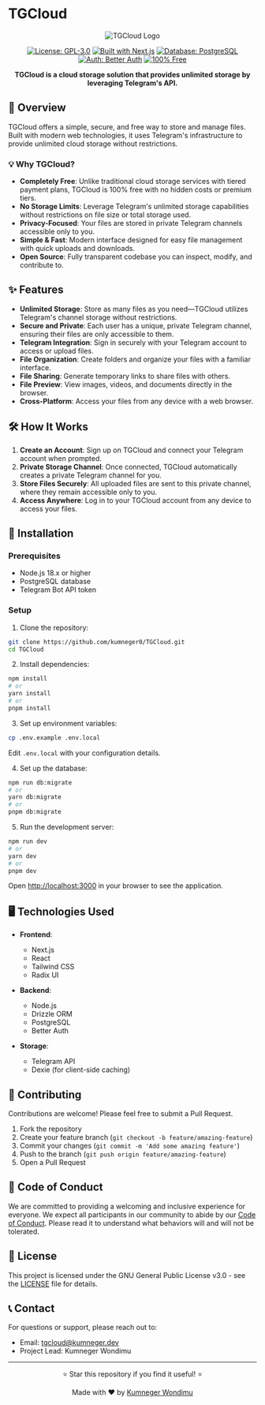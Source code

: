# TGCloud

<div align="center">
  
![TGCloud Logo](https://img.shields.io/badge/TGCloud-Unlimited%20Storage-blue?style=for-the-badge&logo=telegram)

[![License: GPL-3.0](https://img.shields.io/badge/License-GPL--3.0-blue.svg)](https://github.com/kumneger0/TGCloud/blob/main/LICENSE)
[![Built with Next.js](https://img.shields.io/badge/Built%20with-Next.js-black?logo=next.js)](https://nextjs.org/)
[![Database: PostgreSQL](https://img.shields.io/badge/Database-PostgreSQL-blue?logo=postgresql)](https://www.postgresql.org/)
[![Auth: Better Auth](https://img.shields.io/badge/Auth-Better%20Auth-purple)](https://betterauth.io/)
[![100% Free](https://img.shields.io/badge/100%25-Free-brightgreen)](https://github.com/kumneger0/TGCloud)

**TGCloud is a cloud storage solution that provides unlimited storage by leveraging Telegram's API.**

</div>

## 🚀 Overview

TGCloud offers a simple, secure, and free way to store and manage files. Built with modern web technologies, it uses Telegram's infrastructure to provide unlimited cloud storage without restrictions.

### 💡 Why TGCloud?

- **Completely Free**: Unlike traditional cloud storage services with tiered payment plans, TGCloud is 100% free with no hidden costs or premium tiers.
- **No Storage Limits**: Leverage Telegram's unlimited storage capabilities without restrictions on file size or total storage used.
- **Privacy-Focused**: Your files are stored in private Telegram channels accessible only to you.
- **Simple & Fast**: Modern interface designed for easy file management with quick uploads and downloads.
- **Open Source**: Fully transparent codebase you can inspect, modify, and contribute to.

## ✨ Features

- **Unlimited Storage**: Store as many files as you need—TGCloud utilizes Telegram's channel storage without restrictions.
- **Secure and Private**: Each user has a unique, private Telegram channel, ensuring their files are only accessible to them.
- **Telegram Integration**: Sign in securely with your Telegram account to access or upload files.
- **File Organization**: Create folders and organize your files with a familiar interface.
- **File Sharing**: Generate temporary links to share files with others.
- **File Preview**: View images, videos, and documents directly in the browser.
- **Cross-Platform**: Access your files from any device with a web browser.

## 🛠 How It Works

1. **Create an Account**: Sign up on TGCloud and connect your Telegram account when prompted.
2. **Private Storage Channel**: Once connected, TGCloud automatically creates a private Telegram channel for you.
3. **Store Files Securely**: All uploaded files are sent to this private channel, where they remain accessible only to you.
4. **Access Anywhere**: Log in to your TGCloud account from any device to access your files.

## 🔧 Installation

### Prerequisites

- Node.js 18.x or higher
- PostgreSQL database
- Telegram Bot API token

### Setup

1. Clone the repository:
```bash
git clone https://github.com/kumneger0/TGCloud.git
cd TGCloud
```

2. Install dependencies:
```bash
npm install
# or
yarn install
# or
pnpm install
```

3. Set up environment variables:
```bash
cp .env.example .env.local
```
Edit `.env.local` with your configuration details.

4. Set up the database:
```bash
npm run db:migrate
# or
yarn db:migrate
# or
pnpm db:migrate
```

5. Run the development server:
```bash
npm run dev
# or
yarn dev
# or
pnpm dev
```

Open [http://localhost:3000](http://localhost:3000) in your browser to see the application.

## 🖥 Technologies Used

- **Frontend**: 
  - Next.js
  - React
  - Tailwind CSS
  - Radix UI

- **Backend**:
  - Node.js
  - Drizzle ORM
  - PostgreSQL
  - Better Auth

- **Storage**:
  - Telegram API
  - Dexie (for client-side caching)

## 🤝 Contributing

Contributions are welcome! Please feel free to submit a Pull Request.

1. Fork the repository
2. Create your feature branch (`git checkout -b feature/amazing-feature`)
3. Commit your changes (`git commit -m 'Add some amazing feature'`)
4. Push to the branch (`git push origin feature/amazing-feature`)
5. Open a Pull Request

## 📜 Code of Conduct

We are committed to providing a welcoming and inclusive experience for everyone. We expect all participants in our community to abide by our [Code of Conduct](CODE_OF_CONDUCT.md). Please read it to understand what behaviors will and will not be tolerated.

## 📝 License

This project is licensed under the GNU General Public License v3.0 - see the [LICENSE](LICENSE) file for details.

## 📞 Contact

For questions or support, please reach out to:
- Email: tgcloud@kumneger.dev
- Project Lead: Kumneger Wondimu

---

<div align="center">
  <p>⭐ Star this repository if you find it useful! ⭐</p>
  <p>Made with ❤️ by <a href="https://github.com/kumneger0">Kumneger Wondimu</a></p>
</div>